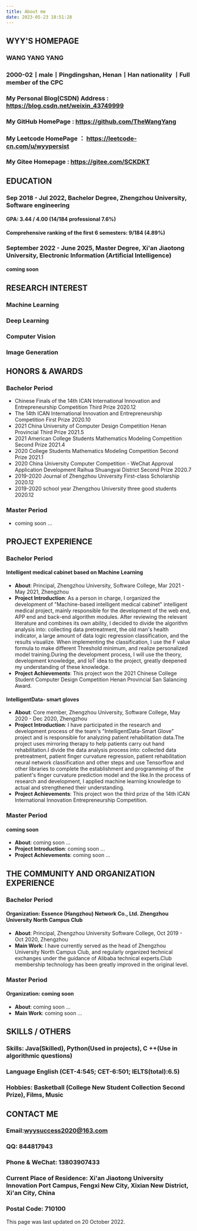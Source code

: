 ```yaml
---
title: About me
date: 2023-05-23 18:51:28
---
```


## WYY'S HOMEPAGE

### WANG YANG YANG

### 2000-02丨male丨Pingdingshan, Henan丨Han nationality 丨Full member of the CPC

### My Personal Blog(CSDN) Address : <https://blog.csdn.net/weixin_43749999>

### My GitHub HomePage : <https://github.com/TheWangYang>

### My Leetcode HomePage ： <https://leetcode-cn.com/u/wyypersist>

### My Gitee Homepage : <https://gitee.com/SCKDKT>

## EDUCATION

### Sep 2018 - Jul 2022, Bachelor Degree, Zhengzhou University, Software engineering

#### GPA: 3.44 / 4.00 (14/184 professional 7.6%)

#### Comprehensive ranking of the first 6 semesters: 9/184 (4.89%)

### September 2022 - June 2025, Master Degree, Xi'an Jiaotong University, Electronic Information (Artificial Intelligence)

#### coming soon

## RESEARCH INTEREST

### Machine Learning

### Deep Learning

### Computer Vision

### Image Generation

###

## HONORS & AWARDS

### Bachelor Period

* Chinese Finals of the 14th ICAN International Innovation and Entrepreneurship Competition Third Prize 2020.12
* The 14th ICAN International Innovation and Entrepreneurship Competition First Prize 2020.10
* 2021 China University of Computer Design Competition Henan Provincial Third Prize 2021.5
* 2021 American College Students Mathematics Modeling Competition Second Prize 2021.4
* 2020 College Students Mathematics Modeling Competition Second Prize 2021.1
* 2020 China University Computer Competition - WeChat Approval Application Development Raihua Shuangyai District Second Prize 2020.7
* 2019-2020 Journal of  Zhengzhou University  First-class Scholarship 2020.12
* 2019-2020 school year Zhengzhou University three good students 2020.12

### Master Period

* coming soon ...

## PROJECT EXPERIENCE

### Bachelor Period

#### Intelligent medical cabinet based on Machine Learning

* **About**: Principal, Zhengzhou University, Software College, Mar 2021 - May 2021, Zhengzhou
* **Project Introduction**: As a person in charge, I organized the development of "Machine-based intelligent medical cabinet" intelligent medical project, mainly responsible for the development of the web end, APP end and back-end algorithm  modules. After reviewing the relevant literature and combines its own ability, I  decided to divide the algorithm analysis into: collecting data pretreatment, the old man's health indicator, a large amount of data logic regression classification, and the results visualize. When implementing the classification, I use the F value formula to make different Threshold minimum, and realize personalized model training.During the development process, I will use the theory, development knowledge, and IoT idea to the project, greatly deepened my understanding of these knowledge.
* **Project Achievements**: This project won the 2021 Chinese College Student Computer Design Competition Henan Provincial San Salancing Award.

#### IntelligentData- smart gloves

* **About**: Core member, Zhengzhou University, Software College, May 2020 - Dec 2020, Zhengzhou
* **Project Introduction**: I have participated in the research and development process of the team's "IntelligentData-Smart Glove" project and is responsible for analyzing patient rehabilitation data.The project uses mirroring therapy to help patients carry out hand rehabilitation.I divide the data analysis process into: collected data pretreatment, patient finger curvature regression, patient rehabilitation neural network classification and other steps and use Tensorflow  and other libraries to  complete     the establishment and programming of the patient's finger curvature prediction model and the like.In the process of research and development, I applied machine learning knowledge to actual and strengthened their understanding.
* **Project Achievements**: This project won the third prize of the 14th ICAN International Innovation Entrepreneurship Competition.

### Master Period

#### coming soon

* **About**: coming soon ...
* **Project Introduction**: coming soon ...
* **Project Achievements**: coming soon ...

## THE COMMUNITY AND ORGANIZATION EXPERIENCE

### Bachelor Period

#### **Organization**: Essence (Hangzhou) Network Co., Ltd. Zhengzhou University North Campus Club

* **About**: Principal, Zhengzhou University Software College, Oct 2019 - Oct 2020, Zhengzhou
* **Main Work**: I have currently served as the head of Zhengzhou University North Campus Club, and regularly organized technical exchanges under the guidance of  Alibaba technical experts.Club membership technology has been greatly improved in   the original level.

### Master Period

#### **Organization**: coming soon

* **About**: coming soon ...
* **Main Work**: coming soon ...

## SKILLS / OTHERS

### Skills: Java(Skilled), Python(Used in projects), C ++(Use in algorithmic questions)

### Language English (CET-4:545; CET-6:501; IELTS(total):6.5)

### Hobbies: Basketball (College New Student Collection Second Prize), Films, Music

## CONTACT ME

### Email:<wyysuccess2020@163.com>

### QQ: 844817943

### Phone & WeChat: 13803907433

### Current Place of Residence: Xi'an Jiaotong University Innovation Port Campus, Fengxi New City, Xixian New District, Xi'an City, China

### Postal Code: 710100

This page was last updated on 20 October 2022.
